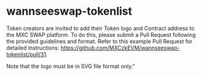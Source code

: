 # wannseeswap-tokenlist


Token creators are invited to add their Token logo and Contract address to the MXC SWAP platform.
To do this, please submit a Pull Request following the provided guidelines and format. 
Refer to this example Pull Request for detailed instructions: https://github.com/MXCzkEVM/wannseeswap-tokenlist/pull/31. 

Note that the logo must be in SVG file format only."

